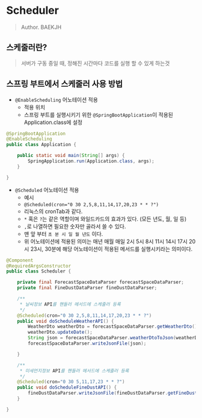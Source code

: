 # Scheduler

> Author. BAEKJH

## 스케줄러란?

> 서버가 구동 중일 때, 정해진 시간마다 코드를 실행 할 수 있게 하는것

## 스프링 부트에서 스케줄러 사용 방법

- `@EnableScheduling` 어노테이션 적용
    - 적용 위치
    - 스프링 부트를 실행시키기 위한 `@SpringBootApplication`이 적용된 Application.class에 설정

```java
@SpringBootApplication
@EnableScheduling
public class Application {

    public static void main(String[] args) {
        SpringApplication.run(Application.class, args);
    }

}
```

- `@Scheduled` 어노테이션 적용
    - 예시
    - `@Scheduled(cron="0 30 2,5,8,11,14,17,20,23 * * ?")`
    - 리눅스의 cronTab과 같다. 
    - `*` 혹은 `?`는 같은 역할이며 와일드카드의 효과가 있다. (모든 년도, 월, 일 등)
    - `,`로 나열하면 필요한 숫자만 골라서 쓸 수 있다.
    - 맨 앞 부터 `초 분 시 일 월 년도` 이다.
    - 위 어노테이션에 적용된 의미는 매년 매월 매일 2시 5시 8시 11시 14시 17시 20시 23시, 30분에 해당 어노테이션이 적용된 메서드를 실행시키라는 의미이다.

```java
@Component
@RequiredArgsConstructor
public class Scheduler {

    private final ForecastSpaceDataParser forecastSpaceDataParser;
    private final FineDustDataParser fineDustDataParser;

    /**
     * 날씨정보 API를 핸들러 메서드에 스케줄러 등록
     */
    @Scheduled(cron="0 30 2,5,8,11,14,17,20,23 * * ?")
    public void doScheduleWeatherAPI() {
        WeatherDto weatherDto = forecastSpaceDataParser.getWeatherDto();
        weatherDto.updateDate();
        String json = forecastSpaceDataParser.weatherDtoToJson(weatherDto);
        forecastSpaceDataParser.writeJsonFile(json);

    }

    /**
     * 미세먼지정보 API를 핸들러 메서드에 스케줄러 등록
     */
    @Scheduled(cron="0 30 5,11,17,23 * * ?")
    public void doScheduleFineDustAPI() {
        fineDustDataParser.writeJsonFile(fineDustDataParser.getFineDustDto());
    }

}
```
